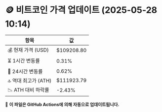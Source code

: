# 🪙 비트코인 가격 업데이트 (2025-05-28 10:14)

| 항목                | 값 |
|--------------------|----------------|
| 💰 현재 가격 (USD) | $109208.80 |
| ⏳ 1시간 변동률    | 0.31% |
| 📆 24시간 변동률   | 0.62% |
| 🔝 역대 최고가 (ATH) | $111923.79 |
| 📉 ATH 대비 하락률 | -2.43% |

🔄 **이 파일은 GitHub Actions에 의해 자동으로 업데이트됩니다.**
